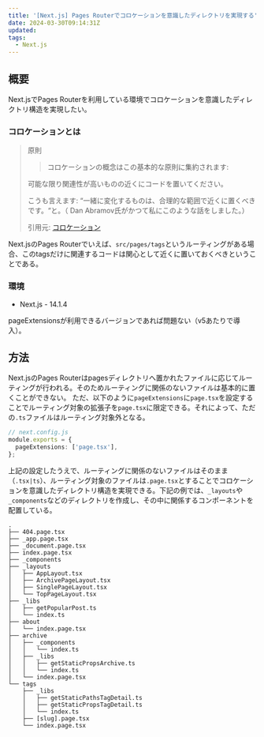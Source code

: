 ```yaml
---
title: '[Next.js] Pages Routerでコロケーションを意識したディレクトリを実現する'
date: 2024-03-30T09:14:31Z
updated:
tags:
  - Next.js
---
```


## 概要

Next.jsでPages Routerを利用している環境でコロケーションを意識したディレクトリ構造を実現したい。

### コロケーションとは

> 原則
>
> > コロケーションの概念はこの基本的な原則に集約されます:
>
> 可能な限り関連性が高いものの近くにコードを置いてください。
>
> こうも言えます: “一緒に変化するものは、合理的な範囲で近くに置くべきです。“と。（ Dan Abramov氏がかつて私にこのような話をしました。）
>
> 引用元: [コロケーション](https://www.makotot.dev/posts/colocation-translation-ja)

Next.jsのPages Routerでいえば、`src/pages/tags`というルーティングがある場合、このtagsだけに関連するコードは関心として近くに置いておくべきということである。

### 環境

- Next.js - 14.1.4

pageExtensionsが利用できるバージョンであれば問題ない（v5あたりで導入）。

## 方法

Next.jsのPages Routerはpagesディレクトリへ置かれたファイルに応じてルーティングが行われる。そのためルーティングに関係のないファイルは基本的に置くことができない。
ただ、以下のように`pageExtensions`に`page.tsx`を設定することでルーティング対象の拡張子を`page.tsx`に限定できる。それによって、ただの`.ts`ファイルはルーティング対象外となる。

```ts
// next.config.js
module.exports = {
  pageExtensions: ['page.tsx'],
};
```

上記の設定したうえで、ルーティングに関係のないファイルはそのまま（`.tsx|ts`）、ルーティング対象のファイルは`.page.tsx`とすることでコロケーションを意識したディレクトリ構造を実現できる。下記の例では、`_layouts`や`_components`などのディレクトリを作成し、その中に関係するコンポーネントを配置している。

```
.
├── 404.page.tsx
├── _app.page.tsx
├── _document.page.tsx
├── index.page.tsx
├── _components
├── _layouts
│   ├── AppLayout.tsx
│   ├── ArchivePageLayout.tsx
│   ├── SinglePageLayout.tsx
│   └── TopPageLayout.tsx
├── _libs
│   ├── getPopularPost.ts
│   └── index.ts
├── about
│   └── index.page.tsx
├── archive
│   ├── _components
│   │   └── index.ts
│   ├── _libs
│   │   ├── getStaticPropsArchive.ts
│   │   └── index.ts
│   └── index.page.tsx
└── tags
    ├── _libs
    │   ├── getStaticPathsTagDetail.ts
    │   ├── getStaticPropsTagDetail.ts
    │   └── index.ts
    ├── [slug].page.tsx
    └── index.page.tsx
```

